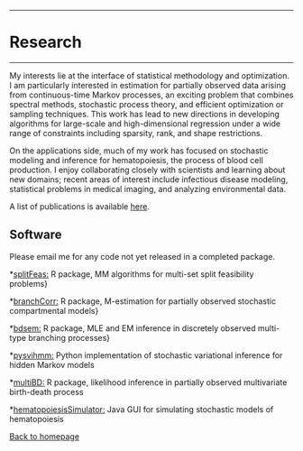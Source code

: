 ---

# [](#header-1)Research
-------


My interests lie at the interface of statistical methodology and optimization. I am particularly interested in estimation for partially observed data arising from continuous-time Markov processes, an exciting problem that combines spectral methods, stochastic process theory, and efficient optimization or sampling techniques. This work has lead to new directions in developing algorithms for large-scale and high-dimensional regression under a wide range of constraints including sparsity, rank, and shape restrictions. 

On the applications side, much of my work has focused on stochastic modeling and inference for hematopoiesis, the process of blood cell production. I enjoy collaborating closely with scientists and learning about new domains; recent areas of interest include infectious disease modeling, statistical problems in medical imaging, and analyzing environmental data.

A list of publications is available [here](https://jasonxu90.github.io/publications.html).

Software
-------
Please email me for any code not yet released in a completed package.

*[splitFeas:](https://github.com/jasonxu90/splitFeas) R package, MM algorithms for multi-set split feasibility problems} 

*[branchCorr:](https://github.com/jasonxu90/branchCorr) R package, M-estimation for partially observed stochastic compartmental models} 

*[bdsem:](https://github.com/jasonxu90/bdsem) R package, MLE and EM inference in discretely observed multi-type branching processes} 

*[pysvihmm:](https://github.com/dillonalaird/pysvihmm) Python implementation of stochastic variational inference for hidden Markov models 

*[multiBD:](https://cran.rstudio.com/web/packages/MultiBD/index.html) R package, likelihood inference in partially observed multivariate birth-death process 

*[hematopoiesisSimulator:](https://els.comotion.uw.edu/express_license_technologies/hematopoiesissimulator) Java GUI for simulating stochastic models of hematopoiesis

[Back to homepage](./)

